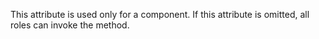 This attribute is used only for a component. If this attribute is omitted, all roles can invoke the method.
